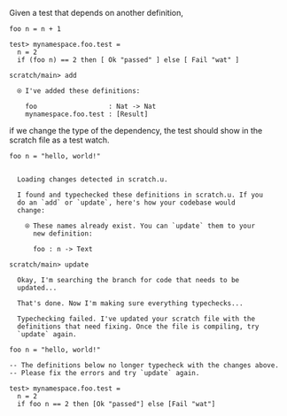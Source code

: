 Given a test that depends on another definition,

``` unison
foo n = n + 1

test> mynamespace.foo.test =
  n = 2
  if (foo n) == 2 then [ Ok "passed" ] else [ Fail "wat" ]
```

``` ucm
scratch/main> add

  ⍟ I've added these definitions:
  
    foo                  : Nat -> Nat
    mynamespace.foo.test : [Result]

```
if we change the type of the dependency, the test should show in the scratch file as a test watch.

``` unison
foo n = "hello, world!"
```

``` ucm

  Loading changes detected in scratch.u.

  I found and typechecked these definitions in scratch.u. If you
  do an `add` or `update`, here's how your codebase would
  change:
  
    ⍟ These names already exist. You can `update` them to your
      new definition:
    
      foo : n -> Text

```
``` ucm
scratch/main> update

  Okay, I'm searching the branch for code that needs to be
  updated...

  That's done. Now I'm making sure everything typechecks...

  Typechecking failed. I've updated your scratch file with the
  definitions that need fixing. Once the file is compiling, try
  `update` again.

```
``` unison:added-by-ucm scratch.u
foo n = "hello, world!"

-- The definitions below no longer typecheck with the changes above.
-- Please fix the errors and try `update` again.

test> mynamespace.foo.test =
  n = 2
  if foo n == 2 then [Ok "passed"] else [Fail "wat"]

```

